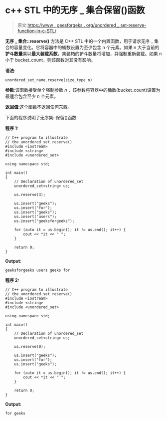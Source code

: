 # c++ STL 中的无序 _ 集合保留()函数

> 原文:[https://www . geesforgeks . org/unordered _ set-reserve-function-in-c-STL/](https://www.geeksforgeeks.org/unordered_set-reserve-function-in-c-stl/)

**无序 _ 集合::reserve()** 方法是 C++ STL 中的一个内置函数，用于请求无序 _ 集合的容量变化。它将容器中的桶数设置为至少包含 n 个元素。如果 n 大于当前的**铲斗数量**乘以**最大装载系数**，集装箱的铲斗数量将增加，并强制重新装载。如果 n 小于 bucket_count，则该函数对其没有影响。

**语法**:

```
unordered_set_name.reserve(size_type n)
```

**参数**:该函数接受单个强制参数 *n* ，该参数将容器中的桶数(bucket_count)设置为最适合包含至少 n 个元素。

**返回值**:这个函数不返回任何东西。

下面的程序说明了无序集::保留()函数:

**程序 1:**

```
// C++ program to illustrate
// the unordered_set.reserve()
#include <iostream>
#include <string>
#include <unordered_set>

using namespace std;

int main()
{
    // Declaration of unordered_set
    unordered_set<string> us;

    us.reserve(3);

    us.insert("geeks");
    us.insert("for");
    us.insert("geeks");
    us.insert("users");
    us.insert("geeksforgeeks");

    for (auto it = us.begin(); it != us.end(); it++) {
        cout << *it << " ";
    }

    return 0;
}
```

**Output:**

```
geeksforgeeks users geeks for

```

**程序 2:**

```
// C++ program to illustrate
// the unordered_set.reserve()
#include <iostream>
#include <string>
#include <unordered_set>

using namespace std;

int main()
{
    // Declaration of unordered_set
    unordered_set<string> us;

    us.reserve(0);

    us.insert("geeks");
    us.insert("for");
    us.insert("geeks");

    for (auto it = us.begin(); it != us.end(); it++) {
        cout << *it << " ";
    }

    return 0;
}
```

**Output:**

```
for geeks

```